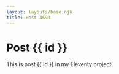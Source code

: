 ```yaml
---
layout: layouts/base.njk
title: Post 4593
---
```


# Post {{ id }}

This is post {{ id }} in my Eleventy project.
